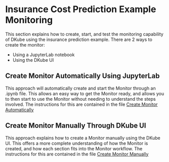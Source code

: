 # Insurance Cost Prediction Example Monitoring

 This section explains how to create, start, and test the monitoring capability of DKube using the insurance prediction example.  There are 2 ways to create the monitor:
 - Using a JupyterLab notebook
 - Using the DKube UI

## Create Monitor Automatically Using JupyterLab
 This approach will automatically create and start the Monitor through an .ipynb file.  This allows an easy way to get the Monitor ready, and allows you to then start to use the Monitor without needing to understand the steps involved.  The instructions for this are contained in the file [Create Monitor Automatically](monitoring-nb.md)
 
## Create Monitor Manually Through DKube UI
 This approach explains how to create a Monitor manually using the DKube UI.  This offers a more complete understanding of how the Monitor is created, and how each section fits into the Monitor workflow.  The instructions for this are contained in the file [Create Monitor Manually](monitoring-ui.md)
